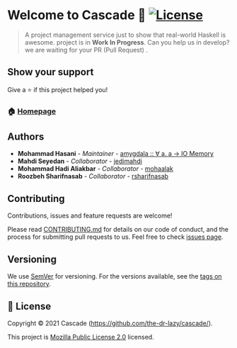 # Welcome to Cascade 👋 [![License](https://img.shields.io/badge/license-MPL-%23242631?style=for-the-badge)](LICENSE)

> A project management service just to show that real-world Haskell is awesome. project is in **Work In Progress**.
> Can you help us in develop? we are waiting for your PR (Pull Request) .

## Show your support

Give a ⭐ if this project helped you!

### 🏠 [Homepage](https://github.com/the-dr-lazy/cascade)

## Authors

- **Mohammad Hasani** - _Maintainer_ - [amygdala :: ∀ a. a → IO Memory](https://github.com/the-dr-lazy)
- **Mahdi Seyedan** - _Collaborator_ - [jedimahdi](https://github.com/jedimahdi)
- **Mohammad Hadi Aliakbar** - _Collaborator_ - [mohaalak](https://github.com/mohaalak)
- **Roozbeh Sharifnasab** - _Collaborator_ - [rsharifnasab](https://github.com/rsharifnasab)

## Contributing

Contributions, issues and feature requests are welcome!

Please read [CONTRIBUTING.md](CONTRIBUTING.md) for details on our code of conduct, and the process for submitting pull requests to us.
Feel free to check [issues page](https://github.com/the-dr-lazy/cascade/issues).

## Versioning

We use [SemVer](http://semver.org/) for versioning. For the versions available, see the [tags on this repository](https://github.com/the-dr-lazy/cascade/releases).

## 📝 License

Copyright © 2021 Cascade (https://github.com/the-dr-lazy/cascade/).

This project is [Mozilla Public License 2.0](LICENSE) licensed.
